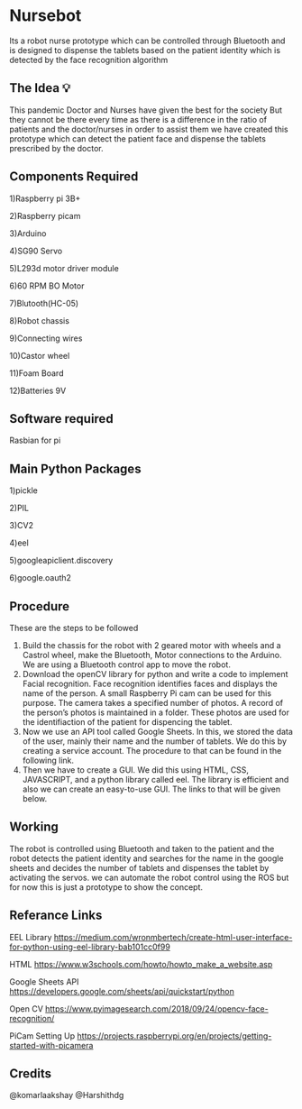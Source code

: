 # Nursebot 
Its a robot nurse prototype which can be controlled through Bluetooth and is designed to dispense the tablets based on the patient identity which is detected by the face recognition algorithm

## The Idea 💡
This pandemic Doctor and Nurses have given the best for the society
But they cannot be there every time as there is a difference in the ratio of patients and the doctor/nurses in order to assist them we have created this prototype which can detect the patient face and dispense the tablets prescribed by the doctor. 

## Components Required 
1)Raspberry pi 3B+

2)Raspberry picam

3)Arduino 

4)SG90 Servo

5)L293d motor driver module 

6)60 RPM BO Motor

7)Blutooth(HC-05)

8)Robot chassis

9)Connecting wires

10)Castor wheel

11)Foam Board

12)Batteries 9V
## Software required
Rasbian for pi

## Main Python Packages
1)pickle

2)PIL

3)CV2

4)eel

5)googleapiclient.discovery

6)google.oauth2


## Procedure
These are the steps to be followed
1) Build the chassis for the robot with 2 geared motor with wheels and a Castrol wheel, make the Bluetooth, Motor connections to the Arduino. We are using a Bluetooth control app to move the robot.
2) Download the openCV library for python and write a code to implement Facial recognition. Face recognition identifies faces and displays the name of the person. A small Raspberry Pi cam can be used for this purpose. The camera takes a specified number of photos.  A record of the person’s photos is maintained in a folder. These photos are used for the identifiaction of the patient for dispencing the tablet.
3) Now we use an API tool called Google Sheets. In this, we stored the data of the user, mainly their name and the number of tablets. We do this by creating a service account. The procedure to that can be found in the following link.
4) Then we have to create a GUI. We did this using HTML, CSS, JAVASCRIPT, and a python library called eel. The library is efficient and also we can create an easy-to-use GUI. The links to that will be given below.

## Working
The robot is controlled using Bluetooth and taken to the patient and the robot detects the patient identity and searches for the name in the google sheets and decides the number of tablets and dispenses the tablet by activating the servos. we can automate the robot control using the ROS but for now this is just a prototype to show the concept.

## Referance Links
EEL Library
https://medium.com/wronmbertech/create-html-user-interface-for-python-using-eel-library-bab101cc0f99

HTML
https://www.w3schools.com/howto/howto_make_a_website.asp

Google Sheets API
https://developers.google.com/sheets/api/quickstart/python

Open CV
https://www.pyimagesearch.com/2018/09/24/opencv-face-recognition/

PiCam Setting Up
https://projects.raspberrypi.org/en/projects/getting-started-with-picamera

## Credits
@komarlaakshay
@Harshithdg
